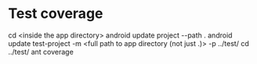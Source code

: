 Test coverage
===========
cd &lt;inside the app directory&gt;
android update project --path .
android update test-project -m &lt;full path to app directory (not just .)&gt; -p ../test/
cd ../test/
ant coverage

